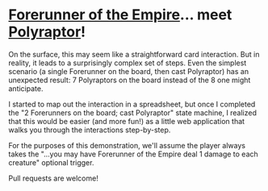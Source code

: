 # [Forerunner of the Empire](https://scryfall.com/card/rix/102/forerunner-of-the-empire)... meet [Polyraptor](https://scryfall.com/card/rix/144/polyraptor)!
On the surface, this may seem like a straightforward card interaction.  But in reality, it leads to a surprisingly complex set of steps.  Even the simplest scenario (a single Forerunner on the board, then cast Polyraptor) has an unexpected result: 7 Polyraptors on the board instead of the 8 one might anticipate.

I started to map out the interaction in a spreadsheet, but once I completed the "2 Forerunners on the board; cast Polyraptor" state machine, I realized that this would be easier (and more fun!) as a little web application that walks you through the interactions step-by-step.

For the purposes of this demonstration, we'll assume the player always takes the "...you may have Forerunner of the Empire deal 1 damage to each creature" optional trigger.

Pull requests are welcome!
